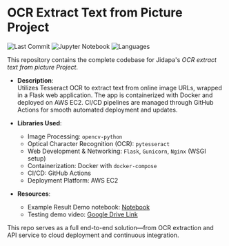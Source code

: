 # OCR Extract Text from Picture Project
![Last Commit](https://img.shields.io/github/last-commit/JPP-J/OCR1_project?style=flat-square)
![Jupyter Notebook](https://img.shields.io/badge/jupyter%20notebook-97.8%25-blue?style=flat-square)
![Languages](https://img.shields.io/github/languages/count/JPP-J/OCR1_project?style=flat-square)

This repository contains the complete codebase for Jidapa's *OCR extract text from picture Project*.

- **Description**:  
  Utilizes Tesseract OCR to extract text from online image URLs, wrapped in a Flask web application. The app is containerized with Docker and deployed on AWS EC2. CI/CD pipelines are managed through GitHub Actions for smooth automated deployment and updates.

- **Libraries Used**:
  - Image Processing: `opencv-python`
  - Optical Character Recognition (OCR): `pytesseract`
  - Web Development & Networking: `Flask`, `Gunicorn`, `Nginx` (WSGI setup)
  - Containerization: Docker with `docker-compose`
  - CI/CD: GitHub Actions
  - Deployment Platform: AWS EC2

- **Resources**:
  - Example Result Demo notebook: [Notebook](example_result.ipynb)
  - Testing demo video: [Google Drive Link](https://drive.google.com/file/d/16GBxmXqUkDFMQe_NAO5veUjhiiq5qjxI/view?usp=sharing)

This repo serves as a full end-to-end solution—from OCR extraction and API service to cloud deployment and continuous integration.

